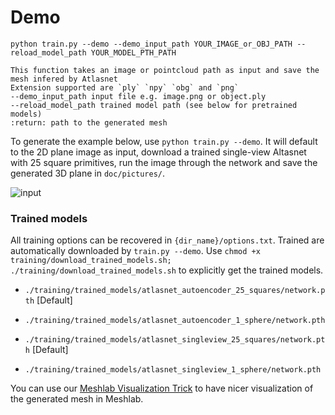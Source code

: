 # Demo

```python train.py --demo --demo_input_path YOUR_IMAGE_or_OBJ_PATH --reload_model_path YOUR_MODEL_PTH_PATH ```

```
This function takes an image or pointcloud path as input and save the mesh infered by Atlasnet
Extension supported are `ply` `npy` `obg` and `png`
--demo_input_path input file e.g. image.png or object.ply 
--reload_model_path trained model path (see below for pretrained models) 
:return: path to the generated mesh
```



To generate the example below, use `python train.py --demo`. It will default to the 2D plane image as input, download a trained single-view Altasnet with 25 square primitives, run the image through the network and save the generated 3D plane in `doc/pictures/`.



![input](./pictures/2D3D.png)

### Trained models

All training options can be recovered in `{dir_name}/options.txt`.
Trained are automatically downloaded by `train.py --demo`. Use `chmod +x training/download_trained_models.sh; ./training/download_trained_models.sh` to explicitly get the trained models.

* `./training/trained_models/atlasnet_autoencoder_25_squares/network.pth` [Default]

* `./training/trained_models/atlasnet_autoencoder_1_sphere/network.pth` 

* `./training/trained_models/atlasnet_singleview_25_squares/network.pth` [Default]

* `./training/trained_models/atlasnet_singleview_1_sphere/network.pth` 

  




You can use our  [Meshlab Visualization Trick](./doc/meshlab.md) to have nicer visualization of the generated mesh in Meshlab.
